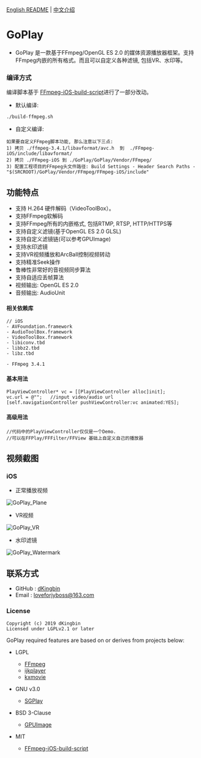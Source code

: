 
[English README](https://github.com/dKingbin/GoPlay/blob/master/README.md) | [中文介绍](https://github.com/dKingbin/GoPlay/blob/master/image/README-chs.md)

# GoPlay

- GoPlay 是一款基于FFmpeg/OpenGL ES 2.0 的媒体资源播放器框架。支持FFmpeg内嵌的所有格式。而且可以自定义各种滤镜, 包括VR、水印等。

### 编译方式

编译脚本基于 [FFmpeg-iOS-build-script](https://github.com/kewlbear/FFmpeg-iOS-build-script)进行了一部分改动。

* 默认编译:
```
./build-ffmpeg.sh
```	
* 自定义编译:
```
如果要自定义FFmpeg脚本功能, 那么注意以下三点:
1) 拷贝 ./ffmpeg-3.4.1/libavformat/avc.h  到  ./FFmpeg-iOS/include/libavformat/
2) 拷贝 ./FFmpeg-iOS 到 ./GoPlay/GoPlay/Vendor/FFmpeg/ 
3) 配置工程项目的FFmpeg头文件路径: Build Settings - Header Search Paths - "$(SRCROOT)/GoPlay/Vendor/FFmpeg/FFmpeg-iOS/include"
```

## 功能特点

- 支持 H.264 硬件解码（VideoToolBox）。
- 支持FFmpeg软解码
- 支持FFmpeg所有的内嵌格式, 包括RTMP, RTSP, HTTP/HTTPS等
- 支持自定义滤镜(基于OpenGL ES 2.0 GLSL)
- 支持自定义滤镜链(可以参考GPUImage)
- 支持水印滤镜
- 支持VR视频播放和ArcBall控制视频转动
- 支持精准Seek操作
- 鲁棒性非常好的音视频同步算法
- 支持自适应丢帧算法
- 视频输出: OpenGL ES 2.0 
- 音频输出: AudioUnit

#### 相关依赖库

```
// iOS
- AVFoundation.framework
- AudioToolBox.framework
- VideoToolBox.framework
- libiconv.tbd
- libbz2.tbd
- libz.tbd

- FFmpeg 3.4.1
```

#### 基本用法

```
PlayViewController* vc = [[PlayViewController alloc]init];
vc.url = @"";	//input video/audio url
[self.navigationController pushViewController:vc animated:YES];
```

#### 高级用法

```
//代码中的PlayViewController仅仅是一个Demo.
//可以在FFPlay/FFFilter/FFView 基础上自定义自己的播放器
```

## 视频截图
### iOS

- 正常播放视频

![GoPlay_Plane](https://github.com/dKingbin/GoPlay/blob/master/image/GoPlay_Plane.png)

- VR视频

![GoPlay_VR](https://github.com/dKingbin/GoPlay/blob/master/image/GoPlay_VR.png)

- 水印滤镜

![GoPlay_Watermark](https://github.com/dKingbin/GoPlay/blob/master/image/GoPlay_Watermark.png)


## 联系方式

- GitHub : [dKingbin](https://github.com/dKingbin)
- Email : loveforjyboss@163.com


### License

```
Copyright (c) 2019 dKingbin
Licensed under LGPLv2.1 or later
```

GoPlay required features are based on or derives from projects below:
- LGPL
  - [FFmpeg](http://git.videolan.org/?p=ffmpeg.git)
  - [ijkplayer](https://github.com/bilibili/ijkplayer)
  - [kxmovie](https://github.com/kolyvan/kxmovie)

- GNU v3.0
  - [SGPlay](https://github.com/libobjc/SGPlayer)

- BSD 3-Clause
  - [GPUImage](https://github.com/BradLarson/GPUImage)

- MIT
  - [FFmpeg-iOS-build-script](https://github.com/kewlbear/FFmpeg-iOS-build-script)
